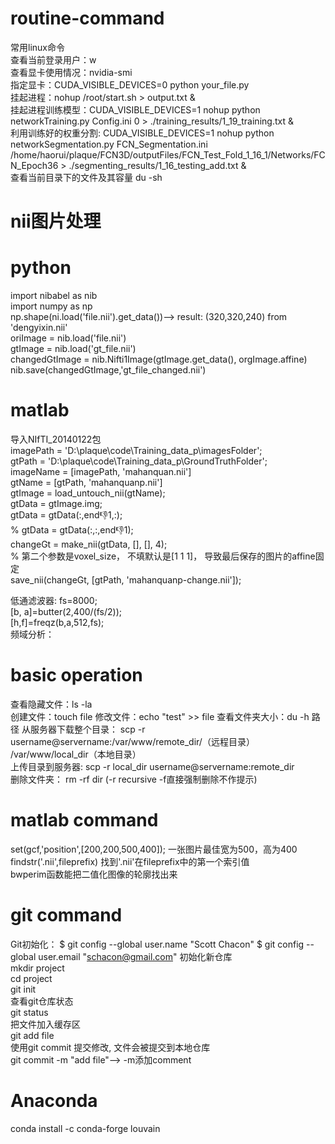 # routine-command  
常用linux命令  
查看当前登录用户：w  
查看显卡使用情况：nvidia-smi  
指定显卡：CUDA_VISIBLE_DEVICES=0    python  your_file.py  
挂起进程：nohup /root/start.sh > output.txt &  
挂起进程训练模型：CUDA_VISIBLE_DEVICES=1 nohup python networkTraining.py Config.ini 0 > ./training_results/1_19_training.txt &    
利用训练好的权重分割: CUDA_VISIBLE_DEVICES=1 nohup python networkSegmentation.py FCN_Segmentation.ini /home/haorui/plaque/FCN3D/outputFiles/FCN_Test_Fold_1_16_1/Networks/FCN_Epoch36 > ./segmenting_results/1_16_testing_add.txt &  
查看当前目录下的文件及其容量 du -sh

# nii图片处理
# python
import nibabel as nib  
import numpy as np  
np.shape(ni.load('file.nii').get_data())--> result: (320,320,240) from 'dengyixin.nii'   
oriImage = nib.load('file.nii')  
gtImage = nib.load('gt_file.nii')  
changedGtImage = nib.Nifti1Image(gtImage.get_data(), orgImage.affine)  
nib.save(changedGtImage,'gt_file_changed.nii')  
# matlab
导入NIfTI_20140122包  
imagePath = 'D:\plaque\code\Training_data_p\imagesFolder\';  
gtPath = 'D:\plaque\code\Training_data_p\GroundTruthFolder\';  
imageName = [imagePath, 'mahanquan.nii']  
gtName = [gtPath, 'mahanquanp.nii']  
gtImage = load_untouch_nii(gtName);  
gtData = gtImage.img;  
gtData = gtData(:,end:-1:1,:);  
% gtData = gtData(:,:,end:-1:1);  
changeGt = make_nii(gtData, [], [], 4);  
% 第二个参数是voxel_size， 不填默认是[1 1 1]， 导致最后保存的图片的affine固定  
save_nii(changeGt, [gtPath, 'mahanquanp-change.nii']);

低通滤波器:
fs=8000;  
[b, a]=butter(2,400/(fs/2));  
[h,f]=freqz(b,a,512,fs);  
频域分析：  





# basic operation  
查看隐藏文件：ls -la  
创建文件：touch file
修改文件：echo "test" >> file
查看文件夹大小：du -h 路径
从服务器下载整个目录： scp -r username@servername:/var/www/remote_dir/（远程目录） /var/www/local_dir（本地目录）  
上传目录到服务器: scp  -r local_dir username@servername:remote_dir  
删除文件夹： rm -rf dir (-r recursive -f直接强制删除不作提示)  

# matlab command  
set(gcf,'position',[200,200,500,400]); 一张图片最佳宽为500，高为400
findstr('.nii',fileprefix) 找到'.nii'在fileprefix中的第一个索引值  
bwperim函数能把二值化图像的轮廓找出来  

# git command  
Git初始化：
$ git config --global user.name "Scott Chacon"
$ git config --global user.email "schacon@gmail.com"
初始化新仓库  
mkdir project  
cd project  
git init  
查看git仓库状态  
git status  
把文件加入缓存区  
git add file  
使用git commit 提交修改, 文件会被提交到本地仓库  
git commit -m "add file"--> -m添加comment

# Anaconda
conda install -c conda-forge louvain
